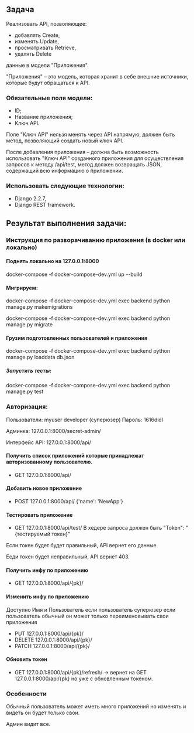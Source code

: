 ## Задача
Реализовать API, позволяющее:
- добавлять Create, 
- изменять Update, 
- просматривать Retrieve,
- удалять Delete

данные в модели "Приложения".

"Приложения" – это модель, которая хранит в себе внешние источники, которые будут обращаться к API. 

### Обязательные поля модели: 
- ID;
- Название приложения;
- Ключ API. 

Поле "Ключ API" нельзя менять через API напрямую, должен быть метод, позволяющий создать новый ключ API.

После добавления приложения – должна быть возможность использовать "Ключ API" созданного приложения для осуществления запросов к методу /api/test, метод должен возвращать JSON, содержащий всю информацию о приложении.

### Использовать следующие технологии: 
- Django 2.2.7,
- Django REST framework.


## Результат выполнения задачи:
### Инструкция по разворачиванию приложения (в docker или локально)
#### Поднять локально на 127.0.0.1:8000 
docker-compose -f docker-compose-dev.yml up --build

#### Мигрируем:
docker-compose -f docker-compose-dev.yml exec backend python manage.py makemigrations

docker-compose -f docker-compose-dev.yml exec backend python manage.py migrate

#### Грузим подготовленных пользователей и приложения
docker-compose -f docker-compose-dev.yml exec backend python manage.py loaddata db.json

##### Запустить тесты:
docker-compose -f docker-compose-dev.yml exec backend python manage.py test


### Авторизация: 
Пользователи:
myuser
developer (суперюзер)
Пароль: 1616dldl

Админка: 127.0.0.1:8000/secret-admin/

Интерфейс API: 127.0.0.1:8000/api/

#### Получить список приложений которые принадлежат авторизованному пользователю.
- GET 127.0.0.1:8000/api/

#### Добавить новое приложение
- POST 127.0.0.1:8000/api/ {'name': 'NewApp'}

#### Тестировать приложение
- GET 127.0.0.1:8000/api/test/
В хедере запроса должен быть "Token": "{тестируемый токен}"

Если токен будет будет правильный, API вернет его данные.

Есди токен будет неправильный, API вернет 403.

#### Получить инфу по приложению
- GET 127.0.0.1:8000/api/{pk}/

#### Изменить инфу по приложению
Доступно Имя и Пользователь если пользователь суперюзер если пользователь обычный он может только переименовывать свои приложения
- PUT 127.0.0.1:8000/api/{pk}/
- DELETE 127.0.0.1:8000/api/{pk}/
- PATCH 127.0.0.1:8000/api/{pk}/

#### Обновить токен
- GET 127.0.0.1:8000/api/{pk}/refresh/ -> вернет на GET 127.0.0.1:8000/api/{pk} но уже с обновленным токеном.


### Особенности
Обычный пользователь может иметь много приложений но изменять и видеть он будет только свои.

Админ видит все.
